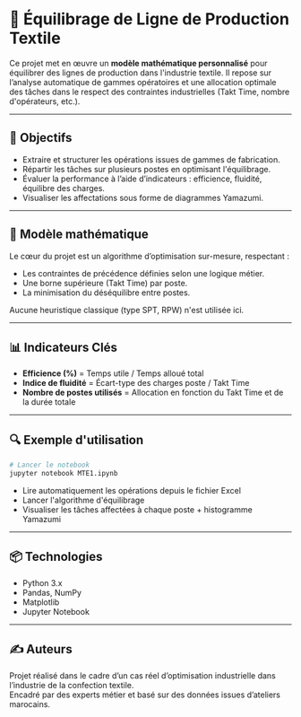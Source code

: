 
# 🧵 Équilibrage de Ligne de Production Textile

Ce projet met en œuvre un **modèle mathématique personnalisé** pour équilibrer des lignes de production dans l'industrie textile. Il repose sur l’analyse automatique de gammes opératoires et une allocation optimale des tâches dans le respect des contraintes industrielles (Takt Time, nombre d'opérateurs, etc.).

---

## 📌 Objectifs

- Extraire et structurer les opérations issues de gammes de fabrication.
- Répartir les tâches sur plusieurs postes en optimisant l'équilibrage.
- Évaluer la performance à l’aide d’indicateurs : efficience, fluidité, équilibre des charges.
- Visualiser les affectations sous forme de diagrammes Yamazumi.

---

## 🧠 Modèle mathématique

Le cœur du projet est un algorithme d’optimisation sur-mesure, respectant :
- Les contraintes de précédence définies selon une logique métier.
- Une borne supérieure (Takt Time) par poste.
- La minimisation du déséquilibre entre postes.

Aucune heuristique classique (type SPT, RPW) n'est utilisée ici.

---

## 📊 Indicateurs Clés

- **Efficience (%)** = Temps utile / Temps alloué total
- **Indice de fluidité** = Écart-type des charges poste / Takt Time
- **Nombre de postes utilisés** = Allocation en fonction du Takt Time et de la durée totale

---

## 🔍 Exemple d'utilisation

```bash
# Lancer le notebook
jupyter notebook MTE1.ipynb
```

- Lire automatiquement les opérations depuis le fichier Excel
- Lancer l'algorithme d'équilibrage
- Visualiser les tâches affectées à chaque poste + histogramme Yamazumi

---

## 📦 Technologies

- Python 3.x
- Pandas, NumPy
- Matplotlib
- Jupyter Notebook

---

## ✍️ Auteurs

Projet réalisé dans le cadre d’un cas réel d’optimisation industrielle dans l’industrie de la confection textile.  
Encadré par des experts métier et basé sur des données issues d’ateliers marocains.
